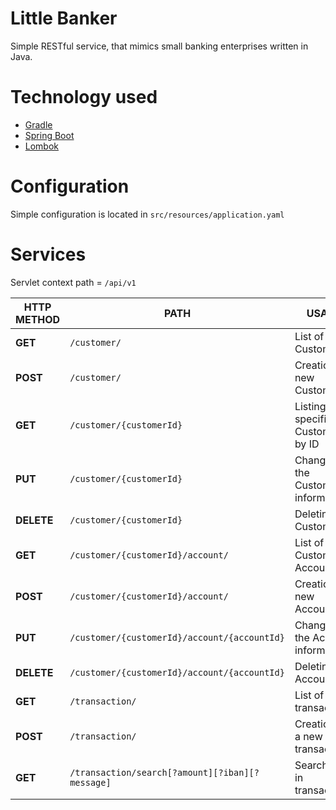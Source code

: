 # Little Banker

Simple RESTful service, that mimics small banking enterprises written in Java.

# Technology used
- [Gradle](https://gradle.org/)
- [Spring Boot](https://spring.io/projects/spring-boot)
- [Lombok](https://projectlombok.org/)

# Configuration

Simple configuration is located in `src/resources/application.yaml`

# Services

Servlet context path = `/api/v1`

| HTTP METHOD | PATH | USAGE |
| ----------- | ---- | ----- |
| **GET** | `/customer/`  | List of all Customers |
| **POST** | `/customer/` | Creation of new Customer |
| **GET** | `/customer/{customerId}` | Listing a specific Customer by ID |
| **PUT** | `/customer/{customerId}` | Changing the Customer information |
| **DELETE** | `/customer/{customerId}` | Deleting a Customer |
| **GET** | `/customer/{customerId}/account/` | List of Customer's Accounts |
| **POST** | `/customer/{customerId}/account/` | Creation of new Account |
| **PUT** | `/customer/{customerId}/account/{accountId}` | Changing the Account information |
| **DELETE** | `/customer/{customerId}/account/{accountId}` | Deleting an Account |
| **GET** | `/transaction/` | List of all transactions |
| **POST** | `/transaction/` | Creation of a new transaction |
| **GET** | `/transaction/search[?amount][?iban][?message]` | Searching in transactions |

